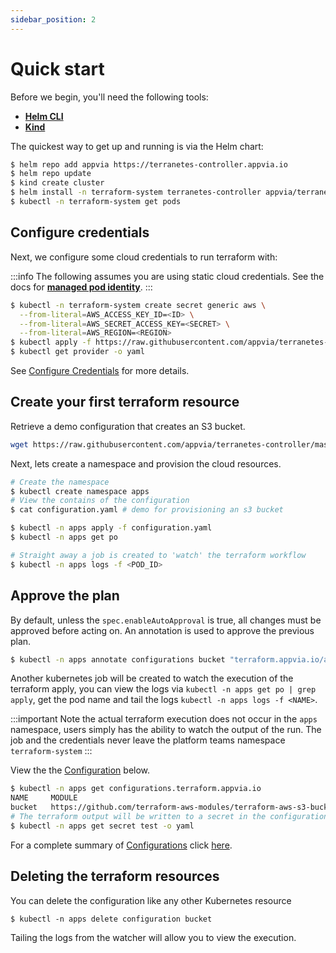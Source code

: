 ```yaml
---
sidebar_position: 2
---
```

# Quick start

Before we begin, you'll need the following tools:

* **[Helm CLI](https://helm.sh/docs/intro/install/)**
* **[Kind](https://kind.sigs.k8s.io/)**

The quickest way to get up and running is via the Helm chart:

```bash
$ helm repo add appvia https://terranetes-controller.appvia.io
$ helm repo update
$ kind create cluster
$ helm install -n terraform-system terranetes-controller appvia/terranetes-controller --create-namespace
$ kubectl -n terraform-system get pods
```

## Configure credentials

Next, we configure some cloud credentials to run terraform with:

:::info
The following assumes you are using static cloud credentials. See the docs for [**managed pod identity**](/terranetes-controller/admin/providers/#configure-injected-identity).
:::

```bash
$ kubectl -n terraform-system create secret generic aws \
  --from-literal=AWS_ACCESS_KEY_ID=<ID> \
  --from-literal=AWS_SECRET_ACCESS_KEY=<SECRET> \
  --from-literal=AWS_REGION=<REGION>
$ kubectl apply -f https://raw.githubusercontent.com/appvia/terranetes-controller/master/examples/provider.yaml
$ kubectl get provider -o yaml
```

See [Configure Credentials](/docs/terranetes-controller/admin/providers.md) for more details.

## Create your first terraform resource

Retrieve a demo configuration that creates an S3 bucket.

```bash
wget https://raw.githubusercontent.com/appvia/terranetes-controller/master/examples/configuration.yaml
```

Next, lets create a namespace and provision the cloud resources.

```bash
# Create the namespace
$ kubectl create namespace apps
# View the contains of the configuration
$ cat configuration.yaml # demo for provisioning an s3 bucket

$ kubectl -n apps apply -f configuration.yaml
$ kubectl -n apps get po

# Straight away a job is created to 'watch' the terraform workflow
$ kubectl -n apps logs -f <POD_ID>
```

## Approve the plan

By default, unless the `spec.enableAutoApproval` is true, all changes must be approved before acting on. An annotation is used to approve the previous plan.

```bash
$ kubectl -n apps annotate configurations bucket "terraform.appvia.io/apply"=true --overwrite
```

Another kubernetes job will be created to watch the execution of the terraform apply, you can view the logs via `kubectl -n apps get po | grep apply`, get the pod name and tail the logs `kubectl -n apps logs -f <NAME>`.

:::important
Note the actual terraform execution does not occur in the `apps` namespace, users simply has the ability to watch the output of the run. The job and the credentials never leave the platform teams namespace `terraform-system`
:::

View the the [Configuration](/docs/terranetes-controller/reference/configurations.terraform.appvia.io.md) below.

```bash
$ kubectl -n apps get configurations.terraform.appvia.io
NAME     MODULE                                                                            SECRET   RESOURCES   ESTIMATED     AGE
bucket   https://github.com/terraform-aws-modules/terraform-aws-s3-bucket.git?ref=v3.1.0   test     5           Not Enabled   78s
# The terraform output will be written to a secret in the configuration namespace
$ kubectl -n apps get secret test -o yaml
```

For a complete summary of [Configurations](reference/configurations.terraform.appvia.io.md) click [here](developer/configuration.md).

## Deleting the terraform resources

You can delete the configuration like any other Kubernetes resource

```shell
$ kubectl -n apps delete configuration bucket
```

Tailing the logs from the watcher will allow you to view the execution.

